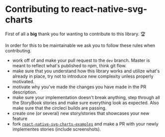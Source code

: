# Contributing to react-native-svg-charts

First of all a __big__ thank you for wanting to contribute to this library. 🏆

In order for this to be maintainable we ask you to follow these rules when contributing.

* work off of and make your pull request to the `dev` branch. Master is meant to reflect what's published to npm, think git flow.
* make sure that you understand how this library works and utilize what's already in place, try not to introduce new complexity unless properly motivated.
* motivate why you've made the changes you have made in the PR description.
* make sure your implementation doesn't break anything, step through all the StoryBook stories and make sure everything look as expected. Also make sure that the circleci builds are passing.
* create one (or several) new story/stories that showcases your new feature
* fork [`react-native-svg-charts-examples`](https://github.com/JesperLekland/react-native-svg-charts-examples) and make a PR with your newly implementes stories (include screenshots).
